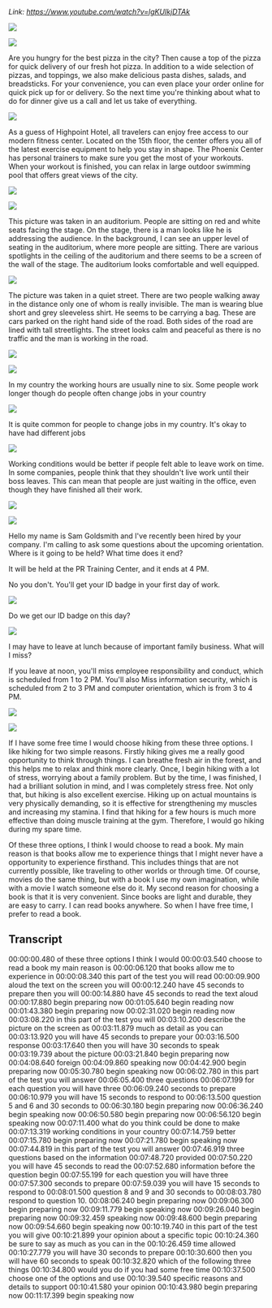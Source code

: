 _Link: https://www.youtube.com/watch?v=lgKUIkjDTAk_

![](./Images/mock-test-11-1.png)

![](./Images/mock-test-11-2.png)

Are you hungry for the best pizza in the city? Then cause a top of the pizza for quick delivery of our fresh hot pizza. In addition to a wide selection of pizzas, and toppings, we also make delicious pasta dishes, salads, and breadsticks. For your convenience, you can even place your order online for quick pick up for or delivery. So the next time you're thinking about what to do for dinner give us a call and let us take of everything.

![](./Images/mock-test-11-3.png)

As a guess of Highpoint Hotel, all travelers can enjoy free access to our modern fitness center. Located on the 15th floor, the center offers you all of the latest exercise equipment to help you stay in shape. The Phoenix Center has personal trainers to make sure you get the most of your workouts. When your workout is finished, you can relax in large outdoor swimming pool that offers great views of the city.

![](./Images/mock-test-11-4.png)

![](./Images/mock-test-11-5.png)

This picture was taken in an auditorium. People are sitting on red and white seats facing the stage. On the stage, there is a man looks like he is addressing the audience. In the background, I can see an upper level of seating in the auditorium, where more people are sitting. There are various spotlights in the ceiling of the auditorium and there seems to be a screen of the wall of the stage. The auditorium looks comfortable and well equipped.

![](./Images/mock-test-11-6.png)

The picture was taken in a quiet street. There are two people walking away in the distance only one of whom is really invisible. The man is wearing blue short and grey sleeveless shirt. He seems to be carrying a bag. These are cars parked on the right hand side of the road. Both sides of the road are lined with tall streetlights. The street looks calm and peaceful as there is no traffic and the man is working in the road.

![](./Images/mock-test-11-7.png)

![](./Images/mock-test-11-8.png)

In my country the working hours are usually nine to six. Some people work longer though do people often change jobs in your country

![](./Images/mock-test-11-9.png)

It is quite common for people to change jobs in my country. It's okay to have had different jobs

![](./Images/mock-test-11-10.png)

Working conditions would be better if people felt able to leave work on time. In some companies, people think that they shouldn't live work until their boss leaves. This can mean that people are just waiting in the office, even though they have finished all their work.

![](./Images/mock-test-11-11.png)

![](./Images/mock-test-11-12.png)

Hello my name is Sam Goldsmith and I've recently been hired by your company. I'm calling to ask some questions about the upcoming orientation. Where is it going to be held? What time does it end?

It will be held at the PR Training Center, and it ends at 4 PM.

No you don't. You'll get your ID badge in your first day of work.

![](./Images/mock-test-11-13.png)

Do we get our ID badge on this day?

![](./Images/mock-test-11-14.png)

I may have to leave at lunch because of important family business. What will I miss?

If you leave at noon, you'll miss employee responsibility and conduct, which is scheduled from 1 to 2 PM. You'll also Miss information security, which is scheduled from 2 to 3 PM and computer orientation, which is from 3 to 4 PM.

![](./Images/mock-test-11-15.png)

![](./Images/mock-test-11-16.png)

If I have some free time I would choose hiking from these three options. I like hiking for two simple reasons. Firstly hiking gives me a really good opportunity to think through things. I can breathe fresh air in the forest, and this helps me to relax and think more clearly. Once, I begin hiking with a lot of stress, worrying about a family problem. But by the time, I was finished, I had a brilliant solution in mind, and I was completely stress free. Not only that, but hiking is also excellent exercise. Hiking up on actual mountains is very physically demanding, so it is effective for strengthening my muscles and increasing my stamina. I find that hiking for a few hours is much more effective than doing muscle training at the gym. Therefore, I would go hiking during my spare time.

Of these three options, I think I would choose to read a book. My main reason is that books allow me to experience things that I might never have a opportunity to experience firsthand. This includes things that are not currently possible, like traveling to other worlds or through time. Of course, movies do the same thing, but with a book I use my own imagination, while with a movie I watch someone else do it. My second reason for choosing a book is that it is very convenient. Since books are light and durable, they are easy to carry. I can read books anywhere. So when I have free time, I prefer to read a book.


## Transcript

00:00:00.480 of these three options I think I would
00:00:03.540 choose to read a book my main reason is
00:00:06.120 that books allow me to experience in
00:00:08.340 this part of the test you will read
00:00:09.900 aloud the text on the screen you will
00:00:12.240 have 45 seconds to prepare then you will
00:00:14.880 have 45 seconds to read the text aloud
00:00:17.880 begin preparing now
00:01:05.640 begin reading now
00:01:43.380 begin preparing now
00:02:31.020 begin reading now
00:03:08.220 in this part of the test you will
00:03:10.200 describe the picture on the screen as
00:03:11.879 much as detail as you can
00:03:13.920 you will have 45 seconds to prepare your
00:03:16.500 response
00:03:17.640 then you will have 30 seconds to speak
00:03:19.739 about the picture
00:03:21.840 begin preparing now
00:04:08.640 foreign
00:04:09.860 speaking now
00:04:42.900 begin preparing now
00:05:30.780 begin speaking now
00:06:02.780 in this part of the test you will answer
00:06:05.400 three questions
00:06:07.199 for each question you will have three
00:06:09.240 seconds to prepare
00:06:10.979 you will have 15 seconds to respond to
00:06:13.500 question 5 and 6 and 30 seconds to
00:06:30.180 begin preparing now
00:06:36.240 begin speaking now
00:06:50.580 begin preparing now
00:06:56.120 begin speaking now
00:07:11.400 what do you think could be done to make
00:07:13.319 working conditions in your country
00:07:14.759 better
00:07:15.780 begin preparing now
00:07:21.780 begin speaking now
00:07:44.819 in this part of the test you will answer
00:07:46.919 three questions based on the information
00:07:48.720 provided
00:07:50.220 you will have 45 seconds to read the
00:07:52.680 information before the question begin
00:07:55.199 for each question you will have three
00:07:57.300 seconds to prepare
00:07:59.039 you will have 15 seconds to respond to
00:08:01.500 question 8 and 9 and 30 seconds to
00:08:03.780 respond to question 10.
00:08:06.240 begin preparing now
00:09:06.300 begin preparing now
00:09:11.779 begin speaking now
00:09:26.040 begin preparing now
00:09:32.459 speaking now
00:09:48.600 begin preparing now
00:09:54.660 begin speaking now
00:10:19.740 in this part of the test you will give
00:10:21.899 your opinion about a specific topic
00:10:24.360 be sure to say as much as you can in the
00:10:26.459 time allowed
00:10:27.779 you will have 30 seconds to prepare
00:10:30.600 then you will have 60 seconds to speak
00:10:32.820 which of the following three things
00:10:34.800 would you do if you had some free time
00:10:37.500 choose one of the options and use
00:10:39.540 specific reasons and details to support
00:10:41.580 your opinion
00:10:43.980 begin preparing now
00:11:17.399 begin speaking now
